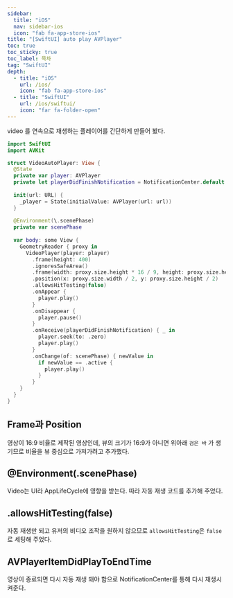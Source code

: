 ```yaml
---
sidebar:
  title: "iOS"
  nav: sidebar-ios
  icon: "fab fa-app-store-ios"
title: "[SwiftUI] auto play AVPlayer"
toc: true
toc_sticky: true
toc_label: 목차
tag: "SwiftUI"
depth:
  - title: "iOS"
    url: /ios/
    icon: "fab fa-app-store-ios"
  - title: "SwiftUI"
    url: /ios/swiftui/
    icon: "far fa-folder-open"
---
```

video 를 연속으로 재생하는 플레이어를 간단하게 만들어 봤다.  


```swift
import SwiftUI
import AVKit

struct VideoAutoPlayer: View {
  @State
  private var player: AVPlayer
  private let playerDidFinishNotification = NotificationCenter.default.publisher(for: .AVPlayerItemDidPlayToEndTime)
  
  init(url: URL) {
    _player = State(initialValue: AVPlayer(url: url))
  }
  
  @Environment(\.scenePhase)
  private var scenePhase
  
  var body: some View {
    GeometryReader { proxy in
      VideoPlayer(player: player)
        .frame(height: 400)
        .ignoresSafeArea()
        .frame(width: proxy.size.height * 16 / 9, height: proxy.size.height)
        .position(x: proxy.size.width / 2, y: proxy.size.height / 2)
        .allowsHitTesting(false)
        .onAppear {
          player.play()
        }
        .onDisappear {
          player.pause()
        }
        .onReceive(playerDidFinishNotification) { _ in
          player.seek(to: .zero)
          player.play()
        }
        .onChange(of: scenePhase) { newValue in
          if newValue == .active {
            player.play()
          }
        }
    }
  }
}
```

## Frame과 Position
영상이 16:9 비율로 제작된 영상인데, 뷰의 크기가 16:9가 아니면 위아래 `검은 바` 가 생기므로 비율을 뷰 중심으로 가져가려고 추가했다.  

## @Environment(\.scenePhase)
Video는 UI라 AppLifeCycle에 영향을 받는다. 따라 자동 재생 코드를 추가해 주었다.

## .allowsHitTesting(false)
자동 재생만 되고 유저의 비디오 조작을 원하지 않으므로 `allowsHitTesting`은 `false`로 세팅해 주었다.

## AVPlayerItemDidPlayToEndTime
영상이 종료되면 다시 자동 재생 돼야 함으로 NotificationCenter를 통해 다시 재생시켜준다.

